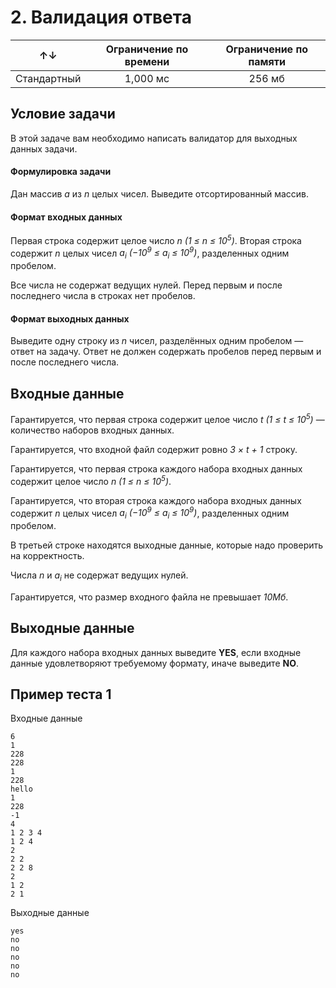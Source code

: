 ﻿# 2. Валидация ответа

| &uarr;&darr; | Ограничение по времени | Ограничение по памяти |
|:------------:|:----------------------:|:---------------------:|
| Стандартный  | 1,000 мс               | 256 мб                |

## Условие задачи
В этой задаче вам необходимо написать валидатор для выходных данных задачи.

#### Формулировка задачи
Дан массив *a* из *n* целых чисел. Выведите отсортированный массив.

#### Формат входных данных
Первая строка содержит целое число *n (1 ≤ n ≤ 10<sup>5</sup>)*. Вторая строка содержит *n* целых чисел *a<sub>i​</sub> (−10<sup>9</sup> ≤ a<sub>i</sub>​​​​ ≤ 10<sup>9</sup>)*, разделенных одним пробелом.

Все числа не содержат ведущих нулей. Перед первым и после последнего числа в строках нет пробелов.

#### Формат выходных данных
Выведите одну строку из *n* чисел, разделённых одним пробелом — ответ на задачу. Ответ не должен содержать пробелов перед первым и после последнего числа.

## Входные данные
Гарантируется, что первая строка содержит целое число *t (1 ≤ t ≤ 10<sup>5</sup>)* — количество наборов входных данных.

Гарантируется, что входной файл содержит ровно *3 &times; t + 1* строку.

Гарантируется, что первая строка каждого набора входных данных содержит целое число *n (1 ≤ n ≤ 10<sup>5</sup>)*.

Гарантируется, что вторая строка каждого набора входных данных содержит *n* целых чисел *a<sub>i</sub>​​​  (−10<sup>9</sup> ≤ a<sub>i</sub>​​​ ≤ 10<sup>9</sup>)*, разделенных одним пробелом.

В третьей строке находятся выходные данные, которые надо проверить на корректность.

Числа *n* и *a<sub>i</sub>​​* не содержат ведущих нулей.

Гарантируется, что размер входного файла не превышает *10Мб*.

## Выходные данные
Для каждого набора входных данных выведите **YES**, если входные данные удовлетворяют требуемому формату, иначе выведите **NO**.

## Пример теста 1
Входные данные
```
6
1
228
228
1
228
hello
1
228
-1
4
1 2 3 4
1 2 4
2
2 2
2 2 8
2
1 2
2 1
```

Выходные данные
```
yes
no
no
no
no
no
```